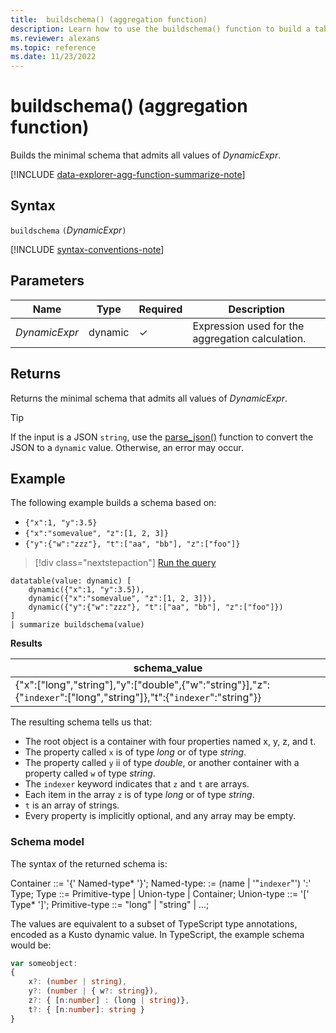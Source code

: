 ```yaml
---
title:  buildschema() (aggregation function)
description: Learn how to use the buildschema() function to build a table schema from a dynamic expression.
ms.reviewer: alexans
ms.topic: reference
ms.date: 11/23/2022
---
```

# buildschema() (aggregation function)

Builds the minimal schema that admits all values of *DynamicExpr*.

[!INCLUDE [data-explorer-agg-function-summarize-note](../../includes/data-explorer-agg-function-summarize-note.md)]

## Syntax

`buildschema` `(`*DynamicExpr*`)`

[!INCLUDE [syntax-conventions-note](../../includes/syntax-conventions-note.md)]

## Parameters

| Name | Type | Required | Description |
|--|--|--|--|
|*DynamicExpr*| dynamic | &check; | Expression used for the aggregation calculation.

## Returns

Returns the minimal schema that admits all values of *DynamicExpr*.

> [!TIP]
> If the input is a JSON `string`, use the [parse_json()](parsejsonfunction.md) function to convert the JSON to a `dynamic` value. Otherwise, an error may occur.

## Example

The following example builds a schema based on:

* `{"x":1, "y":3.5}`
* `{"x":"somevalue", "z":[1, 2, 3]}`
* `{"y":{"w":"zzz"}, "t":["aa", "bb"], "z":["foo"]}`

> [!div class="nextstepaction"]
> <a href="https://dataexplorer.azure.com/clusters/help/databases/Samples?query=H4sIAAAAAAAAA2WOQQrCMBBF9z3F8FctBEGLm1ylZDFpIgYSA7ZVm9q7O2p3nVkN/73POB5lbfT1g+PkNbn5xin0DXUVyWxnveAFfVSEGbo9nNdG7WMMOflfDQQs0J0IJ0Wt2eNSs+ApTikFq+Cj4GD+mtbCbAW45AzRK1O9aZhS4nsonuwUohv6q0/8/7v5AOnXbR3IAAAA" target="_blank">Run the query</a>

```kusto
datatable(value: dynamic) [
    dynamic({"x":1, "y":3.5}),
    dynamic({"x":"somevalue", "z":[1, 2, 3]}),
    dynamic({"y":{"w":"zzz"}, "t":["aa", "bb"], "z":["foo"]})
]
| summarize buildschema(value)
```

**Results**

|schema_value|
|--|
|{"x":["long","string"],"y":["double",{"w":"string"}],"z":{"`indexer`":["long","string"]},"t":{"`indexer`":"string"}}|

The resulting schema tells us that:

* The root object is a container with four properties named x, y, z, and t.
* The property called `x` is of type *long* or of type *string*.
* The property called `y` ii of type *double*, or another container with a property called `w` of type *string*.
* The `indexer` keyword indicates that `z` and `t` are arrays.
* Each item in the array `z` is of type *long* or of type *string*.
* `t` is an array of strings.
* Every property is implicitly optional, and any array may be empty.

### Schema model

The syntax of the returned schema is:

Container ::= '{' Named-type* '}';
Named-type: := (name | '"`indexer`"') ':' Type;
Type ::= Primitive-type | Union-type | Container;
Union-type ::= '[' Type* ']';
Primitive-type ::= "long" | "string" | ...;

The values are equivalent to a subset of TypeScript type annotations, encoded as a Kusto dynamic value.
In TypeScript, the example schema would be:

```typescript
var someobject:
{
    x?: (number | string),
    y?: (number | { w?: string}),
    z?: { [n:number] : (long | string)},
    t?: { [n:number]: string }
}
```
